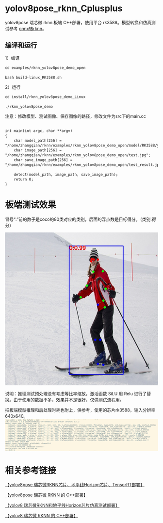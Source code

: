 # yolov8pose_rknn_Cplusplus

yolov8pose  瑞芯微 rknn 板端 C++部署，使用平台 rk3588。模型转换和仿真测试参考 [onnx转rknn](https://blog.csdn.net/zhangqian_1/article/details/131857506)。

## 编译和运行

1）编译

```
cd examples/rknn_yolov8pose_demo_open

bash build-linux_RK3588.sh

```

2）运行

```
cd install/rknn_yolov8pose_demo_Linux

./rknn_yolov8pose_demo

```

注意：修改模型、测试图像、保存图像的路径，修改文件为src下的main.cc

```

int main(int argc, char **argv)
{
    char model_path[256] = "/home/zhangqian/rknn/examples/rknn_yolov8pose_demo_open/model/RK3588/yolov8pos_relu_zq.rknn";
    char image_path[256] = "/home/zhangqian/rknn/examples/rknn_yolov8pose_demo_open/test.jpg";
    char save_image_path[256] = "/home/zhangqian/rknn/examples/rknn_yolov8pose_demo_open/test_result.jpg";

    detect(model_path, image_path, save_image_path);
    return 0;
}
```


# 板端测试效果

冒号“:”前的数子是coco的80类对应的类别，后面的浮点数是目标得分。（类别:得分）

![images](https://github.com/cqu20160901/yolov8pose_rknn_Cplusplus/blob/main/examples/rknn_yolov8pose_demo_open/test_result.jpg)


说明：推理测试预处理没有考虑等比率缩放，激活函数 SiLU 用 Relu 进行了替换。由于使用的数据不多，效果并不是很好，仅供测试流程用。

把板端模型推理和后处理时耗也附上，供参考，使用的芯片rk3588，输入分辨率640x640。
![image](https://github.com/cqu20160901/yolov8pose_rknn_Cplusplus/blob/main/examples/rknn_yolov8pose_demo_open/yolov8pose_rknn%E6%8E%A8%E7%90%86%E5%92%8C%E5%90%8E%E5%A4%84%E7%90%86%E6%97%B6%E8%80%97.png)


# 相关参考链接
[【yolov8pose 瑞芯微RKNN芯片、地平线Horizon芯片、TensorRT部署】](https://blog.csdn.net/zhangqian_1/article/details/131857506)

[【yolov8pose 瑞芯微 RKNN 的 C++部署】](https://blog.csdn.net/zhangqian_1/article/details/133267470)

[【yolov8 瑞芯微RKNN和地平线Horizon芯片仿真测试部署】](https://blog.csdn.net/zhangqian_1/article/details/128918268)

[【yolov8 瑞芯微 RKNN 的 C++部署】](https://blog.csdn.net/zhangqian_1/article/details/131130085)

